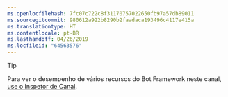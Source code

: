 ```yaml
---
ms.openlocfilehash: 7fc07c722c8f31170757022650fb97a57db89011
ms.sourcegitcommit: 980612a922b8290b2faadaca193496c4117e415a
ms.translationtype: HT
ms.contentlocale: pt-BR
ms.lasthandoff: 04/26/2019
ms.locfileid: "64563576"
---
```

> [!TIP]
> Para ver o desempenho de vários recursos do Bot Framework neste canal, [use o Inspetor de Canal](~/bot-service-channel-inspector.md).